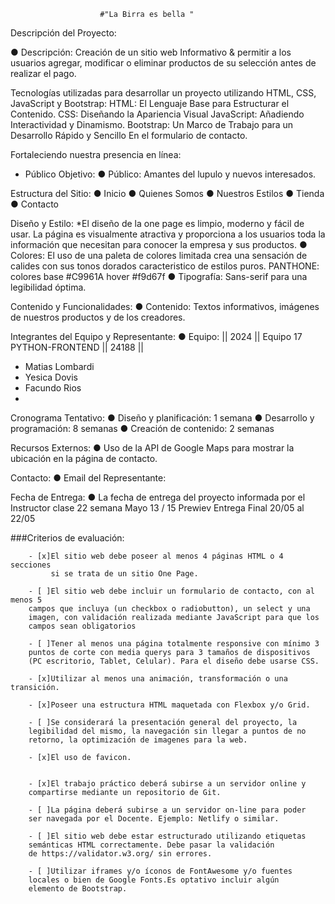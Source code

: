                         #"La Birra es bella "
Descripción del Proyecto:

  ● Descripción: Creación de un sitio web Informativo &  permitir a los usuarios agregar, modificar o eliminar productos de su selección antes de realizar el pago.

Tecnologías utilizadas para desarrollar un proyecto utilizando HTML, CSS, JavaScript y Bootstrap:
  HTML: El Lenguaje Base para Estructurar el Contenido.
  CSS: Diseñando la Apariencia Visual
  JavaScript: Añadiendo Interactividad y Dinamismo.
  Bootstrap: Un Marco de Trabajo para un Desarrollo Rápido y Sencillo En el formulario de contacto.
  
Fortaleciendo nuestra presencia en línea:
  * Público Objetivo:
  ● Público: Amantes del lupulo y nuevos interesados.

Estructura del Sitio:
  ● Inicio
  ● Quienes Somos
  ● Nuestros Estilos
  ● Tienda
  ● Contacto

 Diseño y Estilo:
  *El diseño de la one page es limpio, moderno y fácil de usar. La página es visualmente atractiva y proporciona a los usuarios toda la información que necesitan para conocer la empresa y sus productos.
  ● Colores: El uso de una paleta de colores limitada crea una sensación de calides con sus tonos dorados caracteristico de estilos puros.
  PANTHONE: colores base #C9961A  hover #f9d67f
  ● Tipografía: Sans-serif para una legibilidad óptima.

Contenido y Funcionalidades:
  ● Contenido: Textos informativos, imágenes de nuestros productos y de los creadores.

Integrantes del Equipo y Representante:
  ● Equipo: 
  || 2024 || Equipo 17 PYTHON-FRONTEND || 24188 ||
  - Matias Lombardi
  - Yesica Dovis
  - Facundo Rios
  - 

Cronograma Tentativo:
  ● Diseño y planificación: 1 semana
  ● Desarrollo y programación: 8 semanas
  ● Creación de contenido: 2 semanas

Recursos Externos:
  ● Uso de la API de Google Maps para mostrar la ubicación en la página
de contacto.

Contacto:
  ● Email del Representante:

Fecha de Entrega:
  ● La fecha de entrega del proyecto informada por el Instructor clase 22  semana Mayo 13 / 15 Prewiev  Entrega Final 20/05 al 22/05

###Criterios de evaluación: 

        - [x]El sitio web debe poseer al menos 4 páginas HTML o 4 secciones
             si se trata de un sitio One Page. 

        - [ ]El sitio web debe incluir un formulario de contacto, con al menos 5
        campos que incluya (un checkbox o radiobutton), un select y una
        imagen, con validación realizada mediante JavaScript para que los
        campos sean obligatorios

        - [ ]Tener al menos una página totalmente responsive con mínimo 3
        puntos de corte con media querys para 3 tamaños de dispositivos
        (PC escritorio, Tablet, Celular). Para el diseño debe usarse CSS.

        - [x]Utilizar al menos una animación, transformación o una transición. 

        - [x]Poseer una estructura HTML maquetada con Flexbox y/o Grid. 

        - [ ]Se considerará la presentación general del proyecto, la
        legibilidad del mismo, la navegación sin llegar a puntos de no
        retorno, la optimización de imagenes para la web.
        
        - [x]El uso de favicon.
        

        - [x]El trabajo práctico deberá subirse a un servidor online y
        compartirse mediante un repositorio de Git.

        - [ ]La página deberá subirse a un servidor on-line para poder
        ser navegada por el Docente. Ejemplo: Netlify o similar.

        - [ ]El sitio web debe estar estructurado utilizando etiquetas
        semánticas HTML correctamente. Debe pasar la validación
        de https://validator.w3.org/ sin errores.

        - [ ]Utilizar iframes y/o íconos de FontAwesome y/o fuentes
        locales o bien de Google Fonts.Es optativo incluir algún
        elemento de Bootstrap.



